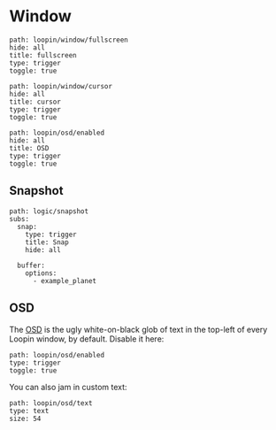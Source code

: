 
# Window

``` control
path: loopin/window/fullscreen
hide: all
title: fullscreen
type: trigger
toggle: true
```

``` control
path: loopin/window/cursor
hide: all
title: cursor
type: trigger
toggle: true
```

``` control
path: loopin/osd/enabled
hide: all
title: OSD
type: trigger
toggle: true
```

## Snapshot

``` control
path: logic/snapshot
subs:
  snap:
    type: trigger
    title: Snap
    hide: all

  buffer:
    options:
      - example_planet
```

## OSD

The [OSD](https://loopin.tech/ofxLoopin-osd.html) is the ugly white-on-black glob of text in the top-left of every Loopin window, by default. Disable it here:

``` control
path: loopin/osd/enabled
type: trigger
toggle: true
```

You can also jam in custom text:

``` control
path: loopin/osd/text
type: text
size: 54
```
